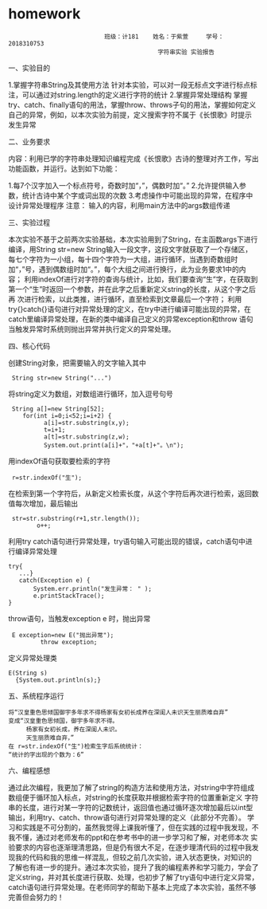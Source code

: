 # homework
                               班级：计181    姓名：于紫萱     学号：2018310753
                                              字符串实验 实验报告
一、实验目的

 1.掌握字符串String及其使用方法
 针对本实验，可以对一段无标点文字进行标点标注，可以通过对string.length的定义进行字符的统计
 2.掌握异常处理结构
 掌握try、catch、finally语句的用法，掌握throw、throws子句的用法，掌握如何定义自己的异常，例如，以本次实验为前提，定义搜索字符不属于《长恨歌》时提示
 发生异常
 
二、业务要求

  内容：利用已学的字符串处理知识编程完成《长恨歌》古诗的整理对齐工作，写出功能函数，并运行。达到如下功能：
  
  1.每7个汉字加入一个标点符号，奇数时加“，”，偶数时加“。”
  2.允许提供输入参数，统计古诗中某个字或词出现的次数
  3.考虑操作中可能出现的异常，在程序中设计异常处理程序
  注意： 输入的内容，利用main方法中的args数组传递

三、实验过程

   本次实验不基于之前两次实验基础，本次实验用到了String，在主函数args下进行编译，用String str=new String输入一段文字，这段文字就获取了一个存储区，
   每七个字符为一小组，每十四个字符为一大组，进行循环，当遇到奇数组时加“，”号，遇到偶数组时加“。”，每个大组之间进行换行，此为业务要求1中的内容；
   利用indexOf进行对字符的查询与统计，比如，我们要查询“生”字，在获取到第一个“生”时返回一个参数，并在此字之后重新定义string的长度，从这个字之后再
   次进行检索，以此类推，进行循环，直至检索到文章最后一个字符；
   利用try{}catch{}语句进行对异常处理的定义，在try中进行编译可能出现的异常，在catch里编译异常处理，在新的类中编译自己定义的异常exception和throw
   语句当触发异常时系统则抛出异常并执行定义的异常处理。
   
四、核心代码

创建String对象，把需要输入的文字输入其中

     String str=new String("...")

将string定义为数组，对数组进行循环，加入逗号句号
   
     String a[]=new String[52];
	   	for(int i=0;i<52;i=i+2) {
			  a[i]=str.substring(x,y);
			  t=i+1;
			  a[t]=str.substring(z,w);
			  System.out.print(a[i]+"，"+a[t]+"。\n");
    
 用indexOf语句获取要检索的字符
 
     r=str.indexOf("生");
    
 在检索到第一个字符后，从新定义检索长度，从这个字符后再次进行检索，返回数值每次增加，最后输出
 
     str=str.substring(r+1,str.length());
			o++;
      
 利用try catch语句进行异常处理，try语句输入可能出现的错误，catch语句中进行编译异常处理
 
    try{
       ...}
       catch(Exception e) {
		   System.err.println("发生异常： " ); 
		   e.printStackTrace(); 
  	}
    
  throw语句，当触发exception e 时，抛出异常
  
     E exception=new E("抛出异常");
			 throw exception;
       
  定义异常处理类   
  
    E(String s)
	  {System.out.println(s);}

五、系统程序运行

    将“汉皇重色思倾国御宇多年求不得杨家有女初长成养在深闺人未识天生丽质难自弃”
    变成“汉皇重色思倾国，御宇多年求不得。
         杨家有女初长成，养在深闺人未识。
         天生丽质难自弃，”
    在 r=str.indexOf("生")检索生字后系统统计：
    “统计的字出现的个数为：6”
    
六、编程感想

   通过此次编程，我更加了解了string的构造方法和使用方法，对string中字符组成数组便于循环加入标点，对string的长度获取并根据检索字符的位置重新定义
   字符串的长度，进行对某一字符的记数统计，返回值也通过循环逐次增加最后以int型输出，利用try、catch、throw语句进行对异常处理的定义（此部分不完善）。
   学习和实践是不可分割的，虽然我觉得上课我听懂了，但在实践的过程中我发现，不 我不懂，通过对老师发布的ppt和在参考书中的进一步学习和了解，对老师本次
   实验要求的内容也逐渐理清思路，但是仍有很大不足，在逐步理清代码的过程中我发现我的代码和我的思维一样混乱，但较之前几次实验，进入状态更快，对知识的
   了解也有进一步的提升。通过本次实验，提升了我的编程素养和学习能力，学会了定义string，并对其长度进行获取、处理，也初步了解了try语句中进行定义异常，
   catch语句进行异常处理。在老师同学的帮助下基本上完成了本次实验，虽然不够完善但会努力的！
   







 
